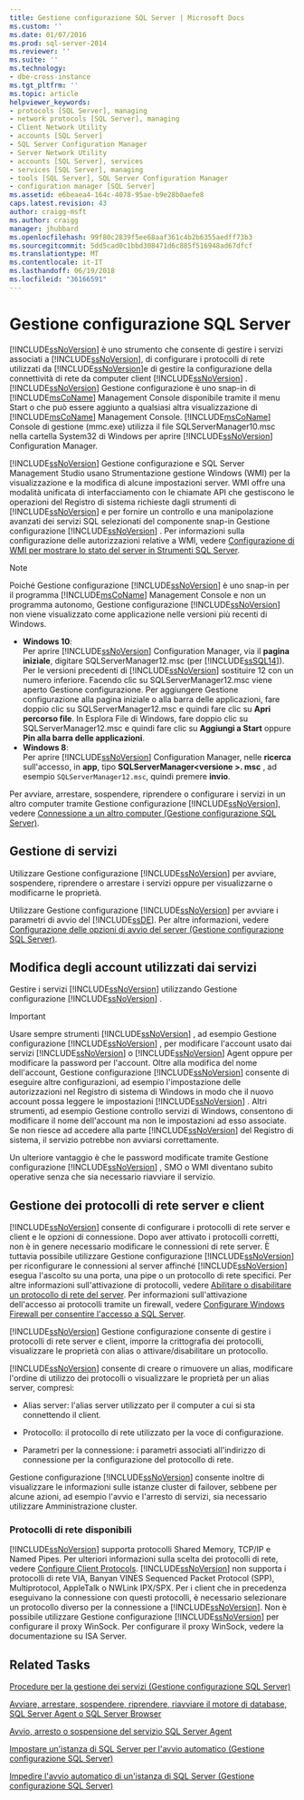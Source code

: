 ```yaml
---
title: Gestione configurazione SQL Server | Microsoft Docs
ms.custom: ''
ms.date: 01/07/2016
ms.prod: sql-server-2014
ms.reviewer: ''
ms.suite: ''
ms.technology:
- dbe-cross-instance
ms.tgt_pltfrm: ''
ms.topic: article
helpviewer_keywords:
- protocols [SQL Server], managing
- network protocols [SQL Server], managing
- Client Network Utility
- accounts [SQL Server]
- SQL Server Configuration Manager
- Server Network Utility
- accounts [SQL Server], services
- services [SQL Server], managing
- tools [SQL Server], SQL Server Configuration Manager
- configuration manager [SQL Server]
ms.assetid: e6beaea4-164c-4078-95ae-b9e28b0aefe8
caps.latest.revision: 43
author: craigg-msft
ms.author: craigg
manager: jhubbard
ms.openlocfilehash: 99f80c2839f5ee68aaf361c4b2b6355aedff73b3
ms.sourcegitcommit: 5dd5cad0c1bbd308471d6c885f516948ad67dfcf
ms.translationtype: MT
ms.contentlocale: it-IT
ms.lasthandoff: 06/19/2018
ms.locfileid: "36166591"
---
```

# <a name="sql-server-configuration-manager"></a>Gestione configurazione SQL Server
  [!INCLUDE[ssNoVersion](../includes/ssnoversion-md.md)] è uno strumento che consente di gestire i servizi associati a [!INCLUDE[ssNoVersion](../includes/ssnoversion-md.md)], di configurare i protocolli di rete utilizzati da [!INCLUDE[ssNoVersion](../includes/ssnoversion-md.md)]e di gestire la configurazione della connettività di rete da computer client [!INCLUDE[ssNoVersion](../includes/ssnoversion-md.md)] . [!INCLUDE[ssNoVersion](../includes/ssnoversion-md.md)] Gestione configurazione è uno snap-in di [!INCLUDE[msCoName](../includes/msconame-md.md)] Management Console disponibile tramite il menu Start o che può essere aggiunto a qualsiasi altra visualizzazione di [!INCLUDE[msCoName](../includes/msconame-md.md)] Management Console. [!INCLUDE[msCoName](../includes/msconame-md.md)] Console di gestione (mmc.exe) utilizza il file SQLServerManager10.msc nella cartella System32 di Windows per aprire [!INCLUDE[ssNoVersion](../includes/ssnoversion-md.md)] Configuration Manager.  
  
 [!INCLUDE[ssNoVersion](../includes/ssnoversion-md.md)] Gestione configurazione e SQL Server Management Studio usano Strumentazione gestione Windows (WMI) per la visualizzazione e la modifica di alcune impostazioni server. WMI offre una modalità unificata di interfacciamento con le chiamate API che gestiscono le operazioni del Registro di sistema richieste dagli strumenti di [!INCLUDE[ssNoVersion](../includes/ssnoversion-md.md)] e per fornire un controllo e una manipolazione avanzati dei servizi SQL selezionati del componente snap-in Gestione configurazione [!INCLUDE[ssNoVersion](../includes/ssnoversion-md.md)] . Per informazioni sulla configurazione delle autorizzazioni relative a WMI, vedere [Configurazione di WMI per mostrare lo stato del server in Strumenti SQL Server](../ssms/configure-wmi-to-show-server-status-in-sql-server-tools.md).  
  
> [!NOTE]  
>  Poiché Gestione configurazione [!INCLUDE[ssNoVersion](../includes/ssnoversion-md.md)] è uno snap-in per il programma [!INCLUDE[msCoName](../includes/msconame-md.md)] Management Console e non un programma autonomo, Gestione configurazione [!INCLUDE[ssNoVersion](../includes/ssnoversion-md.md)] non viene visualizzato come applicazione nelle versioni più recenti di Windows.  
>   
>  -   **Windows 10**:  
>          Per aprire [!INCLUDE[ssNoVersion](../includes/ssnoversion-md.md)] Configuration Manager, via il **pagina iniziale**, digitare SQLServerManager12.msc (per [!INCLUDE[ssSQL14](../includes/sssql14-md.md)]). Per le versioni precedenti di [!INCLUDE[ssNoVersion](../includes/ssnoversion-md.md)] sostituire 12 con un numero inferiore. Facendo clic su SQLServerManager12.msc viene aperto Gestione configurazione. Per aggiungere Gestione configurazione alla pagina iniziale o alla barra delle applicazioni, fare doppio clic su SQLServerManager12.msc e quindi fare clic su **Apri percorso file**. In Esplora File di Windows, fare doppio clic su SQLServerManager12.msc e quindi fare clic su **Aggiungi a Start** oppure **Pin alla barra delle applicazioni**.  
> -   **Windows 8**:  
>          Per aprire [!INCLUDE[ssNoVersion](../includes/ssnoversion-md.md)] Configuration Manager, nelle **ricerca** sull'accesso, in **app**, tipo **SQLServerManager\<versione >. msc** , ad esempio `SQLServerManager12.msc`, quindi premere **invio**.  
  
 Per avviare, arrestare, sospendere, riprendere o configurare i servizi in un altro computer tramite Gestione configurazione [!INCLUDE[ssNoVersion](../includes/ssnoversion-md.md)], vedere [Connessione a un altro computer &#40;Gestione configurazione SQL Server&#41;](../database-engine/configure-windows/scm-services-connect-to-another-computer.md).  
  
## <a name="managing-services"></a>Gestione di servizi  
 Utilizzare Gestione configurazione [!INCLUDE[ssNoVersion](../includes/ssnoversion-md.md)] per avviare, sospendere, riprendere o arrestare i servizi oppure per visualizzarne o modificarne le proprietà.  
  
 Utilizzare Gestione configurazione [!INCLUDE[ssNoVersion](../includes/ssnoversion-md.md)] per avviare i parametri di avvio del [!INCLUDE[ssDE](../includes/ssde-md.md)].  Per altre informazioni, vedere [Configurazione delle opzioni di avvio del server &#40;Gestione configurazione SQL Server&#41;](../database-engine/configure-windows/scm-services-configure-server-startup-options.md).  
  
## <a name="changing-the-accounts-used-by-the-services"></a>Modifica degli account utilizzati dai servizi  
 Gestire i servizi [!INCLUDE[ssNoVersion](../includes/ssnoversion-md.md)] utilizzando Gestione configurazione [!INCLUDE[ssNoVersion](../includes/ssnoversion-md.md)] .  
  
> [!IMPORTANT]  
>  Usare sempre strumenti [!INCLUDE[ssNoVersion](../includes/ssnoversion-md.md)] , ad esempio Gestione configurazione [!INCLUDE[ssNoVersion](../includes/ssnoversion-md.md)] , per modificare l'account usato dai servizi [!INCLUDE[ssNoVersion](../includes/ssnoversion-md.md)] o [!INCLUDE[ssNoVersion](../includes/ssnoversion-md.md)] Agent oppure per modificare la password per l'account. Oltre alla modifica del nome dell'account, Gestione configurazione [!INCLUDE[ssNoVersion](../includes/ssnoversion-md.md)] consente di eseguire altre configurazioni, ad esempio l'impostazione delle autorizzazioni nel Registro di sistema di Windows in modo che il nuovo account possa leggere le impostazioni [!INCLUDE[ssNoVersion](../includes/ssnoversion-md.md)] . Altri strumenti, ad esempio Gestione controllo servizi di Windows, consentono di modificare il nome dell'account ma non le impostazioni ad esso associate. Se non riesce ad accedere alla parte [!INCLUDE[ssNoVersion](../includes/ssnoversion-md.md)] del Registro di sistema, il servizio potrebbe non avviarsi correttamente.  
  
 Un ulteriore vantaggio è che le password modificate tramite Gestione configurazione [!INCLUDE[ssNoVersion](../includes/ssnoversion-md.md)] , SMO o WMI diventano subito operative senza che sia necessario riavviare il servizio.  
  
## <a name="manage-server--client-network-protocols"></a>Gestione dei protocolli di rete server e client  
 [!INCLUDE[ssNoVersion](../includes/ssnoversion-md.md)] consente di configurare i protocolli di rete server e client e le opzioni di connessione. Dopo aver attivato i protocolli corretti, non è in genere necessario modificare le connessioni di rete server. È tuttavia possibile utilizzare Gestione configurazione [!INCLUDE[ssNoVersion](../includes/ssnoversion-md.md)] per riconfigurare le connessioni al server affinché [!INCLUDE[ssNoVersion](../includes/ssnoversion-md.md)] esegua l'ascolto su una porta, una pipe o un protocollo di rete specifici. Per altre informazioni sull'attivazione di protocolli, vedere [Abilitare o disabilitare un protocollo di rete del server](../database-engine/configure-windows/enable-or-disable-a-server-network-protocol.md). Per informazioni sull'attivazione dell'accesso ai protocolli tramite un firewall, vedere [Configurare Windows Firewall per consentire l'accesso a SQL Server](../sql-server/install/configure-the-windows-firewall-to-allow-sql-server-access.md).  
  
 [!INCLUDE[ssNoVersion](../includes/ssnoversion-md.md)] Gestione configurazione consente di gestire i protocolli di rete server e client, imporre la crittografia dei protocolli, visualizzare le proprietà con alias o attivare/disabilitare un protocollo.  
  
 [!INCLUDE[ssNoVersion](../includes/ssnoversion-md.md)] consente di creare o rimuovere un alias, modificare l'ordine di utilizzo dei protocolli o visualizzare le proprietà per un alias server, compresi:  
  
-   Alias server: l'alias server utilizzato per il computer a cui si sta connettendo il client.  
  
-   Protocollo: il protocollo di rete utilizzato per la voce di configurazione.  
  
-   Parametri per la connessione: i parametri associati all'indirizzo di connessione per la configurazione del protocollo di rete.  
  
 Gestione configurazione [!INCLUDE[ssNoVersion](../includes/ssnoversion-md.md)] consente inoltre di visualizzare le informazioni sulle istanze cluster di failover, sebbene per alcune azioni, ad esempio l'avvio e l'arresto di servizi, sia necessario utilizzare Amministrazione cluster.  
  
### <a name="available-network-protocols"></a>Protocolli di rete disponibili  
 [!INCLUDE[ssNoVersion](../includes/ssnoversion-md.md)] supporta protocolli Shared Memory, TCP/IP e Named Pipes. Per ulteriori informazioni sulla scelta dei protocolli di rete, vedere [Configure Client Protocols](../database-engine/configure-windows/configure-client-protocols.md). [!INCLUDE[ssNoVersion](../includes/ssnoversion-md.md)] non supporta i protocolli di rete VIA, Banyan VINES Sequenced Packet Protocol (SPP), Multiprotocol, AppleTalk o NWLink IPX/SPX. Per i client che in precedenza eseguivano la connessione con questi protocolli, è necessario selezionare un protocollo diverso per la connessione a [!INCLUDE[ssNoVersion](../includes/ssnoversion-md.md)]. Non è possibile utilizzare Gestione configurazione [!INCLUDE[ssNoVersion](../includes/ssnoversion-md.md)] per configurare il proxy WinSock. Per configurare il proxy WinSock, vedere la documentazione su ISA Server.  
  
## <a name="related-tasks"></a>Related Tasks  
 [Procedure per la gestione dei servizi &#40;Gestione configurazione SQL Server&#41;](../database-engine/managing-services-how-to-topics-sql-server-configuration-manager.md)  
  
 [Avviare, arrestare, sospendere, riprendere, riavviare il motore di database, SQL Server Agent o SQL Server Browser](../database-engine/configure-windows/start-stop-pause-resume-restart-sql-server-services.md)  
  
 [Avvio, arresto o sospensione del servizio SQL Server Agent](../ssms/agent/start-stop-or-pause-the-sql-server-agent-service.md)  
  
 [Impostare un'istanza di SQL Server per l'avvio automatico &#40;Gestione configurazione SQL Server&#41;](../database-engine/configure-windows/scm-services-set-an-instance-to-start-automatically.md)  
  
 [Impedire l'avvio automatico di un'istanza di SQL Server &#40;Gestione configurazione SQL Server&#41;](../database-engine/configure-windows/scm-services-prevent-automatic-startup-of-an-instance.md)  
  
  